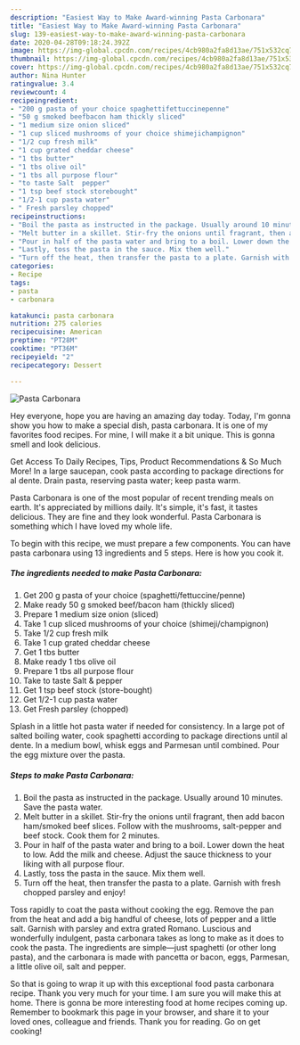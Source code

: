 ```yaml
---
description: "Easiest Way to Make Award-winning Pasta Carbonara"
title: "Easiest Way to Make Award-winning Pasta Carbonara"
slug: 139-easiest-way-to-make-award-winning-pasta-carbonara
date: 2020-04-28T09:18:24.392Z
image: https://img-global.cpcdn.com/recipes/4cb980a2fa8d13ae/751x532cq70/pasta-carbonara-recipe-main-photo.jpg
thumbnail: https://img-global.cpcdn.com/recipes/4cb980a2fa8d13ae/751x532cq70/pasta-carbonara-recipe-main-photo.jpg
cover: https://img-global.cpcdn.com/recipes/4cb980a2fa8d13ae/751x532cq70/pasta-carbonara-recipe-main-photo.jpg
author: Nina Hunter
ratingvalue: 3.4
reviewcount: 4
recipeingredient:
- "200 g pasta of your choice spaghettifettuccinepenne"
- "50 g smoked beefbacon ham thickly sliced"
- "1 medium size onion sliced"
- "1 cup sliced mushrooms of your choice shimejichampignon"
- "1/2 cup fresh milk"
- "1 cup grated cheddar cheese"
- "1 tbs butter"
- "1 tbs olive oil"
- "1 tbs all purpose flour"
- "to taste Salt  pepper"
- "1 tsp beef stock storebought"
- "1/2-1 cup pasta water"
- " Fresh parsley chopped"
recipeinstructions:
- "Boil the pasta as instructed in the package. Usually around 10 minutes. Save the pasta water."
- "Melt butter in a skillet. Stir-fry the onions until fragrant, then add bacon ham/smoked beef slices. Follow with the mushrooms, salt-pepper and beef stock. Cook them for 2 minutes."
- "Pour in half of the pasta water and bring to a boil. Lower down the heat to low. Add the milk and cheese. Adjust the sauce thickness to your liking with all purpose flour."
- "Lastly, toss the pasta in the sauce. Mix them well."
- "Turn off the heat, then transfer the pasta to a plate. Garnish with fresh chopped parsley and enjoy!"
categories:
- Recipe
tags:
- pasta
- carbonara

katakunci: pasta carbonara 
nutrition: 275 calories
recipecuisine: American
preptime: "PT28M"
cooktime: "PT36M"
recipeyield: "2"
recipecategory: Dessert

---
```



![Pasta Carbonara](https://img-global.cpcdn.com/recipes/4cb980a2fa8d13ae/751x532cq70/pasta-carbonara-recipe-main-photo.jpg)

Hey everyone, hope you are having an amazing day today. Today, I'm gonna show you how to make a special dish, pasta carbonara. It is one of my favorites food recipes. For mine, I will make it a bit unique. This is gonna smell and look delicious.

Get Access To Daily Recipes, Tips, Product Recommendations &amp; So Much More! In a large saucepan, cook pasta according to package directions for al dente. Drain pasta, reserving pasta water; keep pasta warm.

Pasta Carbonara is one of the most popular of recent trending meals on earth. It's appreciated by millions daily. It's simple, it's fast, it tastes delicious. They are fine and they look wonderful. Pasta Carbonara is something which I have loved my whole life.


To begin with this recipe, we must prepare a few components. You can have pasta carbonara using 13 ingredients and 5 steps. Here is how you cook it.

<!--inarticleads1-->

##### The ingredients needed to make Pasta Carbonara:

1. Get 200 g pasta of your choice (spaghetti/fettuccine/penne)
1. Make ready 50 g smoked beef/bacon ham (thickly sliced)
1. Prepare 1 medium size onion (sliced)
1. Take 1 cup sliced mushrooms of your choice (shimeji/champignon)
1. Take 1/2 cup fresh milk
1. Take 1 cup grated cheddar cheese
1. Get 1 tbs butter
1. Make ready 1 tbs olive oil
1. Prepare 1 tbs all purpose flour
1. Take to taste Salt &amp; pepper
1. Get 1 tsp beef stock (store-bought)
1. Get 1/2-1 cup pasta water
1. Get  Fresh parsley (chopped)


Splash in a little hot pasta water if needed for consistency. In a large pot of salted boiling water, cook spaghetti according to package directions until al dente. In a medium bowl, whisk eggs and Parmesan until combined. Pour the egg mixture over the pasta. 

<!--inarticleads2-->

##### Steps to make Pasta Carbonara:

1. Boil the pasta as instructed in the package. Usually around 10 minutes. Save the pasta water.
1. Melt butter in a skillet. Stir-fry the onions until fragrant, then add bacon ham/smoked beef slices. Follow with the mushrooms, salt-pepper and beef stock. Cook them for 2 minutes.
1. Pour in half of the pasta water and bring to a boil. Lower down the heat to low. Add the milk and cheese. Adjust the sauce thickness to your liking with all purpose flour.
1. Lastly, toss the pasta in the sauce. Mix them well.
1. Turn off the heat, then transfer the pasta to a plate. Garnish with fresh chopped parsley and enjoy!


Toss rapidly to coat the pasta without cooking the egg. Remove the pan from the heat and add a big handful of cheese, lots of pepper and a little salt. Garnish with parsley and extra grated Romano. Luscious and wonderfully indulgent, pasta carbonara takes as long to make as it does to cook the pasta. The ingredients are simple—just spaghetti (or other long pasta), and the carbonara is made with pancetta or bacon, eggs, Parmesan, a little olive oil, salt and pepper. 

So that is going to wrap it up with this exceptional food pasta carbonara recipe. Thank you very much for your time. I am sure you will make this at home. There is gonna be more interesting food at home recipes coming up. Remember to bookmark this page in your browser, and share it to your loved ones, colleague and friends. Thank you for reading. Go on get cooking!
